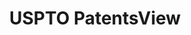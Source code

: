 ---
layout: default
bigquery: https://console.cloud.google.com/bigquery?p=patents-public-data&d=patentsview&page=dataset
citation: Attribution should be given to PatentsView for use, distribution, or derivative
  works.
code: https://github.com/CSSIP-AIR/PatentsView-Code-Snippets/
contributors: USPTO
cost: None
description: 'PatentsView includes US patent data including raw data (summaries, applications,
  pregrant applications), disambugations of inventors and assignees, and inventor
  gender estimates.  Also foreign priority data, # of figures and sheets, and government
  interest statements.'
documentation: https://patentsview.org/query/builder-faqs
last_edit: 04/11/2022, 13:44:02
location: https://patentsview.org/
maintained_by: USPTO
record_creation_timestamp: 12/2/2020 17:20:46
schema_fields:
- county
- ipc_class
- variety
- lapse_of_patent
- field_id
- subclass
- series_code
- state_fips
- classification_status
- subsection_id
- disamb_inventor_id_20171226
- subclass_id
- county_fips
- type
- subgroup_id
- state
- classification_value
- disamb_inventor_id_20200331
- num
- lname
- action_date
- disamb_assignee_id_20181127
- subgroup
- latitude
- attribution_status
- ipc_version_indicator
- latlong
- citation_id
- male_flag
- length
- sector_title
- name
- date
- disamb_assignee_id_20200929
- location_id
- reldocno
- lawyer_id
- level_two
- num_sheets
- disclaimer_date
- kind
- disamb_inventor_id_20200630
- rawlocation_id
- section
- category_id
- disamb_assignee_id_20200630
- contract_award_number
- longitude
- designation
- group
- term_disclaimer
- disamb_inventor_id_20190312
- _371_date
- level_three
- withdrawn
- disamb_inventor_id_20170808
- male
- classification_level
- mainclass_id
- section_id
- num_claims
- rel_id
- disamb_inventor_id_20181127
- doc_type
- disamb_assignee_id_20200331
- id
- disamb_inventor_id_20190820
- number
- organization_id
- title
- abstract
- rawassignee_id
- latin_name
- inventor_id
- disamb_assignee_id_20191008
- level_one
- country
- symbol_position
- f371_date
- application_id
- disamb_inventor_id_20180528
- publication_number
- rawinventor_id
- term_extension
- applicant_type
- dependent
- name_first
- disamb_assignee_id_20190312
- disamb_inventor_id_20171003
- text
- term_grant
- group_id
- exemplary
- classification_data_source
- field_title
- disamb_inventor_id_20191231
- disamb_inventor_id_20200929
- country_transformed
- main_group
- category
- deceased
- filename
- name_last
- role
- gi_statement
- doctype
- disamb_inventor_id_20201229
- rule_47
- uuid
- status
- patent_id
- f102_date
- disamb_inventor_id_20170307
- subcategory_id
- assignee_id
- sequence
- organization
- _102_date
- relkind
- disamb_assignee_id_20191231
- disamb_inventor_id_20191008
- num_figures
- city
- fname
- disamb_assignee_id_20190820
shortname: patentsview
tags:
- disambiguation
- United States
- gender
terms_of_use: Creative Commons Attribution 4.0 International License.
timeframe: 1963-1999
title: USPTO PatentsView
uuid: cf1780b1-e265-4e49-8d1d-83b9cfe0fd9a
---